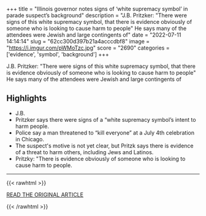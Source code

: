 +++
title = "Illinois governor notes signs of ‘white supremacy symbol’ in parade suspect’s background"
description = "J.B. Pritzker: \"There were signs of this white supremacy symbol, that there is evidence obviously of someone who is looking to cause harm to people\" He says many of the attendees were Jewish and large contingents of"
date = "2022-07-11 14:14:14"
slug = "62cc300d397b21a4acccdbf8"
image = "https://i.imgur.com/pWMoTzc.jpg"
score = "2690"
categories = ['evidence', 'symbol', 'background']
+++

J.B. Pritzker: \"There were signs of this white supremacy symbol, that there is evidence obviously of someone who is looking to cause harm to people\" He says many of the attendees were Jewish and large contingents of

## Highlights

- J.B.
- Pritzker says there were signs of a “white supremacy symbol’s intent to harm people.
- Police say a man threatened to “kill everyone” at a July 4th celebration in Chicago.
- The suspect's motive is not yet clear, but Pritzk says there is evidence of a threat to harm others, including Jews and Latinos.
- Pritzky: "There is evidence obviously of someone who is looking to cause harm to people.

---

{{< rawhtml >}}
  <p class="article-category">
    <a target="_blank" href="https://cbnc.com/illinois-governor-notes-signs-of-white-supremacy-symbol-in-parade-suspects-background/">READ THE ORIGINAL ARTICLE</a>
  </p>
{{< /rawhtml >}}
